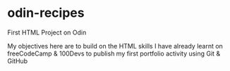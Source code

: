 # odin-recipes
First HTML Project on Odin

My objectives here are to build on the HTML skills I have already learnt on freeCodeCamp & 100Devs to publish my first portfolio activity using Git & GitHub


